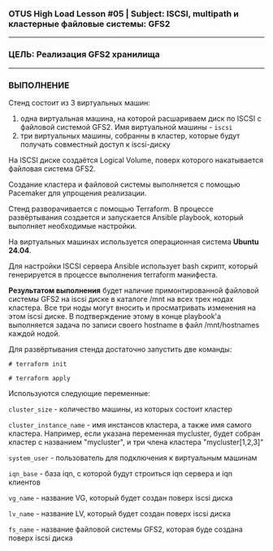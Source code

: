 ### OTUS High Load Lesson #05 | Subject: ISCSI, multipath и кластерные файловые системы: GFS2 
---------------------------
### ЦЕЛЬ: Реализация GFS2 хранилища 
---------------------------
### ВЫПОЛНЕНИЕ

Стенд состоит из 3 виртуальных машин: 
1. одна виртуальная машина, на которой расшариваем диск по ISCSI с файловой системой GFS2. Имя виртуальной машины - `iscsi`
2. три виртуальных машины, собранны в кластер, которые будут получать совместный доступ к iscsi-диску

На ISCSI диске создаётся Logical Volume, поверх которого накатывается файловая система GFS2.

Создание кластера и файловой системы выполняется с помощью Pacemaker для упрощения реализации.

Стенд разворачивается с помощью Terraform. В процессе развёртывания создается и запускается Ansible playbook, который выполняет необходимые настройки.

На виртуальных машинах используется операционная система __Ubuntu 24.04__.

Для настройки ISCSI сервера Ansible использует bash скрипт, который генерируется в процессе выполнения terraform манифеста.

__Результатом выполнения__ будет наличие примонтированной файловой системы GFS2 на iscsi диске в каталоге /mnt на всех трех нодах кластера. Все три ноды могут вносить и просматривать изменения на этом iscsi диске. В подтверждение этому в конце playbook'а выполняется задача по записи своего hostname в файл /mnt/hostnames каждой нодой.

Для развёртывания стенда достаточно запустить две команды:

`# terraform init`

`# terraform apply`

Используются следующие переменные:

`cluster_size` - количество машины, из которых состоит кластер

`cluster_instance_name` - имя инстансов кластера, а также имя самого кластера. Например, если указана переменная mycluster, будет собран кластер с названием "mycluster", и три члена кластера "mycluster[1,2,3]"

`system_user` - пользователь для подключения к виртуальным машинам

`iqn_base` - база iqn, с которой будут строиться iqn сервера и iqn клиентов

`vg_name` - название VG, который будет создан поверх iscsi диска

`lv_name` - название LV, который будет создан поверх iscsi диска

`fs_name` - название файловой системы GFS2, которая буде создана поверх iscsi диска

